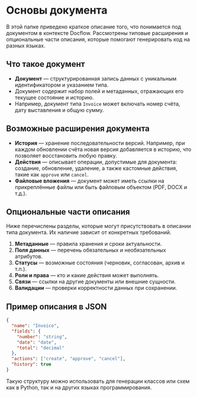 # Основы документа

В этой папке приведено краткое описание того, что понимается под документом в контексте Docflow. Рассмотрены типовые расширения и опциональные части описания, которые помогают генерировать код на разных языках.

## Что такое документ
- **Документ** — структурированная запись данных с уникальным идентификатором и указанием типа.
- Документ содержит набор полей и метаданных, отражающих его текущее состояние и историю.
- Например, документ типа `Invoice` может включать номер счёта, дату выставления и общую сумму.

## Возможные расширения документа
- **История** — хранение последовательности версий. Например, при каждом обновлении счёта новая версия добавляется в историю, что позволяет восстановить любую правку.
- **Действия** — описывает операции, допустимые для документа: создание, обновление, удаление, а также кастомные действия, такие как `approve` или `cancel`.
- **Файловые вложения** — документ может иметь ссылки на прикреплённые файлы или быть файловым объектом (PDF, DOCX и т.д.).

## Опциональные части описания
Ниже перечислены разделы, которые могут присутствовать в описании типа документа. Их наличие зависит от конкретных требований.

1. **Метаданные** — правила хранения и сроки актуальности.
2. **Поля данных** — перечень обязательных и необязательных атрибутов.
3. **Статусы** — возможные состояния (черновик, согласован, архив и т.п.).
4. **Роли и права** — кто и какие действия может выполнять.
5. **Связи** — ссылки на другие документы или внешние сущности.
6. **Валидации** — проверки корректности данных при сохранении.

## Пример описания в JSON
```json
{
  "name": "Invoice",
  "fields": {
    "number": "string",
    "date": "date",
    "total": "decimal"
  },
  "actions": ["create", "approve", "cancel"],
  "history": true
}
```

Такую структуру можно использовать для генерации классов или схем как в Python, так и на других языках программирования.
